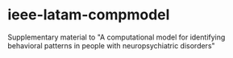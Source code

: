 # ieee-latam-compmodel
Supplementary material to "A computational model for identifying behavioral patterns in people with neuropsychiatric disorders"
